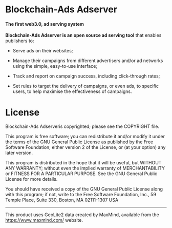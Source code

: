 # Blockchain-Ads Adserver
#### The first web3.0, ad serving system

**Blockchain-Ads Adserver is an open source ad serving tool** that enables publishers to:

* Serve ads on their websites;

* Manage their campaigns from different advertisers and/or ad networks using the simple, easy-to-use interface;

* Track and report on campaign success, including click-through rates;

* Set rules to target the delivery of campaigns, or even ads, to specific users, to help maximise the effectiveness of campaigns.



# License

Blockchain-Ads Adserveris copyrighted; please see the COPYRIGHT file.

This program is free software; you can redistribute it and/or modify
it under the terms of the GNU General Public License as published by
the Free Software Foundation; either version 2 of the License, or
(at your option) any later version.

This program is distributed in the hope that it will be useful,
but WITHOUT ANY WARRANTY; without even the implied warranty of
MERCHANTABILITY or FITNESS FOR A PARTICULAR PURPOSE.  See the
GNU General Public License for more details.

You should have received a copy of the GNU General Public License
along with this program; if not, write to the Free Software
Foundation, Inc., 59 Temple Place, Suite 330, Boston, MA  02111-1307  USA

------------------------------------------------------------------------

This product uses GeoLite2 data created by MaxMind, available from the 
https://www.maxmind.com/ website. 
